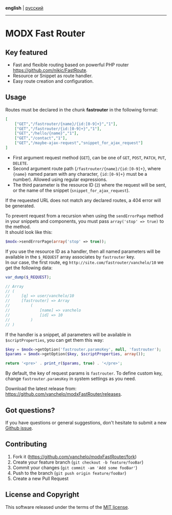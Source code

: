 **english** | [русский](./README.ru.md)
- - -

# MODX Fast Router

## Key featured

* Fast and flexible routing based on powerful PHP router <https://github.com/nikic/FastRoute>.
* Resource or Snippet as route handler.
* Easy route creation and configuration.

## Usage

Routes must be declared in the chunk **fastrouter** in the following format:

```json
[
    ["GET","/fastrouter/{name}/{id:[0-9]+}","1"],
    ["GET","/fastrouter/{id:[0-9]+}","1"],
    ["GET","/hello/{name}","1"],
    ["GET","/contact","1"],
    ["GET","/maybe-ajax-request","snippet_for_ajax_request"]
]
```

- First argument request method (`GET`), can be one of `GET`, `POST`, `PATCH`, `PUT`, `DELETE`.
- Second argument route path (`/fastrouter/{name}/{id:[0-9]+}`, where `{name}` named param with any character, `{id:[0-9]+}` must be a number). Allowed using regular expressions.
- The third parameter is the resource ID (`2`) where the request will be sent, or the name of the snippet (`snippet_for_ajax_request`).

If the requested URL does not match any declared routes, a 404 error will be generated.

To prevent request from a recursion when using the `sendErrorPage` method in your snippets and components, you must pass `array('stop' => true)` to the method.  
It should look like this:
```php
$modx->sendErrorPage(array('stop' => true));
```

If you use the resource ID as a handler, then all named parameters will be available in the `$_REQUEST` array associates by `fastrouter` key.    
In our case, the first route, eg `http://site.com/fastrouter/vanchelo/10` we get the following data:
```php
var_dump($_REQUEST);

// Array
// (
//     [q] => user/vanchelo/10
//     [fastrouter] => Array
//         (
//             [name] => vanchelo
//             [id] => 10
//         )
// )
```

If the handler is a snippet, all parameters will be available in `$scriptProperties`, you can get them this way:

```php
$key = $modx->getOption('fastrouter.paramsKey', null, 'fastrouter');
$params = $modx->getOption($key, $scriptProperties, array());

return '<pre>' . print_r($params, true) . '</pre>';
```

By default, the key of request params is `fastrouter`.
To define custom key, change `fastrouter.paramsKey` in system settings as you need.

Download the latest release from: <https://github.com/vanchelo/modxFastRouter/releases>.

## Got questions?

If you have questions or general suggestions, don't hesitate to submit a new [Github issue](https://github.com/vanchelo/modxFastRouter/issues/new).

## Contributing

1. Fork it (<https://github.com/vanchelo/modxFastRouter/fork>)
2. Create your feature branch (`git checkout -b feature/fooBar`)
3. Commit your changes (`git commit -am 'Add some fooBar'`)
4. Push to the branch (`git push origin feature/fooBar`)
5. Create a new Pull Request

## License and Copyright

This software released under the terms of the [MIT license](./LICENSE).
